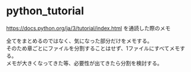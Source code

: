 # python_tutorial
https://docs.python.org/ja/3/tutorial/index.html を通読した際のメモ

全てをまとめるのではなく、気になった部分だけをメモする。  
そのため章ごとにファイルを分割することはせず、1ファイルにすべてメモする。  
メモが大きくなってきた等、必要性が出てきたら分割を検討する。
